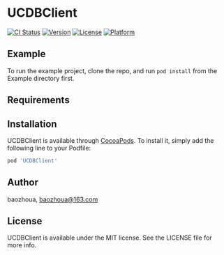 # UCDBClient

[![CI Status](https://img.shields.io/travis/baozhoua/UCDBClient.svg?style=flat)](https://travis-ci.org/baozhoua/UCDBClient)
[![Version](https://img.shields.io/cocoapods/v/UCDBClient.svg?style=flat)](https://cocoapods.org/pods/UCDBClient)
[![License](https://img.shields.io/cocoapods/l/UCDBClient.svg?style=flat)](https://cocoapods.org/pods/UCDBClient)
[![Platform](https://img.shields.io/cocoapods/p/UCDBClient.svg?style=flat)](https://cocoapods.org/pods/UCDBClient)

## Example

To run the example project, clone the repo, and run `pod install` from the Example directory first.

## Requirements

## Installation

UCDBClient is available through [CocoaPods](https://cocoapods.org). To install
it, simply add the following line to your Podfile:

```ruby
pod 'UCDBClient'
```

## Author

baozhoua, baozhoua@163.com

## License

UCDBClient is available under the MIT license. See the LICENSE file for more info.
